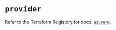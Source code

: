 # `provider`

Refer to the Terraform Registory for docs: [`azurerm`](https://registry.terraform.io/providers/hashicorp/azurerm/3.52.0/docs).

